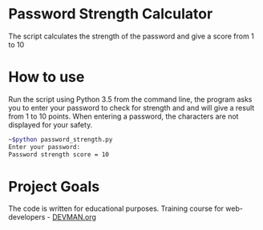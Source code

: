 # Password Strength Calculator

The script calculates the strength of the password and give a score from 1 to 10

# How to use

Run the script using Python 3.5 from the command line, the program asks you to enter your password to check for strength and and will give a result from 1 to 10 points.
When entering a password, the characters are not displayed for your safety.
```bash
~$python password_strength.py
Enter your password: 
Password strength score = 10
```

# Project Goals

The code is written for educational purposes. Training course for web-developers - [DEVMAN.org](https://devman.org)
